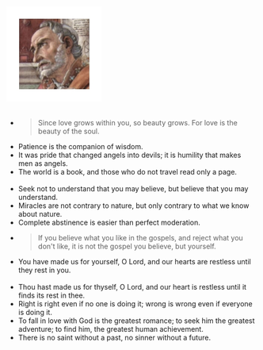 ![image info](images/agg.jpg)
<br><br>
- > Since love grows within you, so beauty grows. For love is the beauty of the soul.
- Patience is the companion of wisdom.
- It was pride that changed angels into devils; it is humility that makes men as angels.
- The world is a book, and those who do not travel read only a page.
<br><br>
- Seek not to understand that you may believe, but believe that you may understand.
- Miracles are not contrary to nature, but only contrary to what we know about nature.
- Complete abstinence is easier than perfect moderation.
- > If you believe what you like in the gospels, and reject what you don't like, it is not the gospel you believe, but yourself.
- You have made us for yourself, O Lord, and our hearts are restless until they rest in you.
<br><br>
- Thou hast made us for thyself, O Lord, and our heart is restless until it finds its rest in thee.
- Right is right even if no one is doing it; wrong is wrong even if everyone is doing it.
- To fall in love with God is the greatest romance; to seek him the greatest adventure; to find him, the greatest human achievement.
- There is no saint without a past, no sinner without a future.